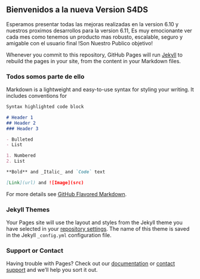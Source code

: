 ## Bienvenidos a la nueva Version S4DS

Esperamos presentar todas las mejoras realizadas en la version 6.10 y nuestros proximos desarrollos para la version 6.11, Es muy emocionante ver cada mes como tenemos un producto mas robusto, escalable, seguro y amigable con el usuario final !Son Nuestro Publico objetivo!

Whenever you commit to this repository, GitHub Pages will run [Jekyll](https://jekyllrb.com/) to rebuild the pages in your site, from the content in your Markdown files.

### Todos somos parte de ello

Markdown is a lightweight and easy-to-use syntax for styling your writing. It includes conventions for

```markdown
Syntax highlighted code block

# Header 1
## Header 2
### Header 3

- Bulleted
- List

1. Numbered
2. List

**Bold** and _Italic_ and `Code` text

[Link](url) and ![Image](src)
```

For more details see [GitHub Flavored Markdown](https://guides.github.com/features/mastering-markdown/).

### Jekyll Themes

Your Pages site will use the layout and styles from the Jekyll theme you have selected in your [repository settings](https://github.com/davinsong-s4ds/s4ds/settings). The name of this theme is saved in the Jekyll `_config.yml` configuration file.

### Support or Contact

Having trouble with Pages? Check out our [documentation](https://help.github.com/categories/github-pages-basics/) or [contact support](https://github.com/contact) and we’ll help you sort it out.
